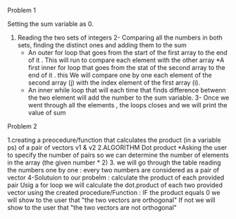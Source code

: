 Problem 1

Setting the sum variable as 0.

1. Reading the two sets of integers
2- Comparing all the numbers in both sets, finding the distinct ones and adding them to the sum
   * An outer for loop that goes from the start of the first array to the end of it . This will run to compare each element with the other array
   *A first inner for loop that goes from the stat of the second array to the end of it . this We will compare one by one each element of the second array (j) with the index  element of the first array (i).
   * An inner while loop that will each time that finds difference betwenn the two element will add the number to the sum variable.
3- Once we went through all the elements , the loops closes and we will print the value of sum

Problem 2

1.creating a preocedure/function that calculates the product (in a variable ps) of a pair of vectors v1 & v2
2.ALGORITHM Dot product
*Asking the user to specify the number of pairs so we can determine the number of elements in the array (the given number * 2)
3. we will go through the table reading the numbers one by one : every two numbers are considered as a pair of vector 
4-Solutuion to our probelm : calculate the product of each provided pair
 Usig a for loop we will calculate the dot.product of each two provided vector using the created procedure/Function :
    IF the product equals 0 we will show to the user that "the two vectors are orthogonal"
    If not we will show to the user that "the two vectors are not orthogonal"
    

